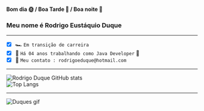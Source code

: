 
#### Bom dia 🌞 / Boa Tarde 🌄 / Boa noite 🌃
### Meu nome é Rodrigo Eustáquio Duque
___
 - [x] 🏎 `Em transição de carreira`
 - [x] 🔭 `Há 04 anos trabalhando como Java Developer` 🍊
 - [x] 💬 `Meu contato : rodrigoeduque@hotmail.com`
____
![Rodrigo Duque GitHub stats](https://github-readme-stats.vercel.app/api?username=rodrigoeduque&show_icons=true&theme=cobalt&count_private=true)
<br>
![Top Langs](https://github-readme-stats.vercel.app/api/top-langs/?username=rodrigoeduque&show_icons=true&theme=cobalt&count_private=true)
 _______
 ![Duques gif](https://blog.bsource.com.br/assets/img/Tutorial.gif)
